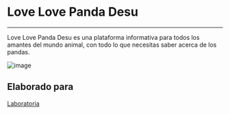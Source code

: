 # **Love Love Panda Desu**
----

Love Love Panda Desu es una plataforma informativa para todos los amantes del mundo animal, con todo lo que necesitas saber acerca de los pandas. 

![image](https://user-images.githubusercontent.com/32296818/36332351-d8b53c62-133f-11e8-90bd-f25698367710.png)


## Elaborado para

[Laboratoria](http://www.laboratoria.la/)


